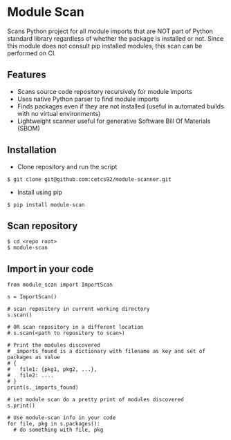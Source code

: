 # Module Scan
Scans Python project for all module imports that are NOT part of Python standard library regardless of whether the package is installed or not. Since this module does not consult pip installed modules, this scan can be performed on CI.
## Features
* Scans source code repository recursively for module imports
* Uses native Python parser to find module imports
* Finds packages even if they are not installed (useful in automated builds with no virtual environments)
* Lightweight scanner useful for generative Software Bill Of Materials (SBOM)

## Installation
* Clone repository and run the script
```shell
$ git clone git@github.com:cetcs92/module-scanner.git
```
* Install using pip
```shell
$ pip install module-scan
```

## Scan repository
```shell
$ cd <repo root>
$ module-scan
```

## Import in your code
```shell
from module_scan import ImportScan

s = ImportScan()

# scan repository in current working directory
s.scan() 

# OR scan repository in a different location
# s.scan(<path to repository to scan>)

# Print the modules discovered
# _imports_found is a dictionary with filename as key and set of packages as value
# { 
#   file1: {pkg1, pkg2, ...},
#   file2: ....
# }
print(s._imports_found)

# Let module scan do a pretty print of modules discovered
s.print()

# Use module-scan info in your code
for file, pkg in s.packages():
  # do something with file, pkg
```
